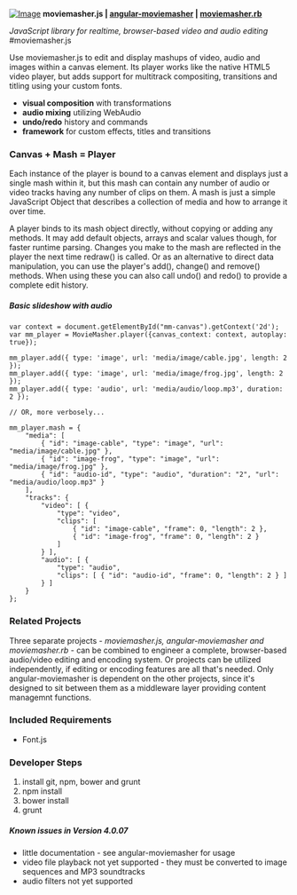 [![Image](https://github.com/moviemasher/moviemasher.js/blob/master/README/logo-120x60.png "MovieMasher.com")](http://moviemasher.com)
**moviemasher.js | [angular-moviemasher](https://github.com/moviemasher/angular-moviemasher "sits between moviemasher.js and moviemasher.rb, providing an editing GUI and simple CMS middleware layer") | [moviemasher.rb](https://github.com/moviemasher/moviemasher.rb "sits behind angular-moviemasher, providing processor intensive video transcoding services through a simple API")**

*JavaScript library for realtime, browser-based video and audio editing*
#moviemasher.js

Use moviemasher.js to edit and display mashups of video, audio and images within a canvas element. Its player works like the native HTML5 video player, but adds support for multitrack compositing, transitions and titling using your custom fonts. 

- **visual composition** with transformations
- **audio mixing** utilizing WebAudio
- **undo/redo** history and commands
- **framework** for custom effects, titles and transitions

### Canvas + Mash = Player

Each instance of the player is bound to a canvas element and displays just a single mash within it, but this mash can contain any number of audio or video tracks having any number of clips on them. A mash is just a simple JavaScript Object that describes a collection of media and how to arrange it over time. 

A player binds to its mash object directly, without copying or adding any methods. It may add default objects, arrays and scalar values though, for faster runtime parsing. Changes you make to the mash are reflected in the player the next time redraw() is called. Or as an alternative to direct data manipulation, you can use the player's add(), change() and remove() methods. When using these you can also call undo() and redo() to provide a complete edit history. 

##### Basic slideshow with audio

	var context = document.getElementById("mm-canvas").getContext('2d');
	var mm_player = MovieMasher.player({canvas_context: context, autoplay: true});
	
	mm_player.add({ type: 'image', url: 'media/image/cable.jpg', length: 2 });
	mm_player.add({ type: 'image', url: 'media/image/frog.jpg', length: 2 });
	mm_player.add({ type: 'audio', url: 'media/audio/loop.mp3', duration: 2 });
	
	// OR, more verbosely...
	
	mm_player.mash = {
		"media": [
			{ "id": "image-cable", "type": "image", "url": "media/image/cable.jpg" },
			{ "id": "image-frog", "type": "image", "url": "media/image/frog.jpg" },
			{ "id": "audio-id", "type": "audio", "duration": "2", "url": "media/audio/loop.mp3" }
		],
		"tracks": {
			"video": [ {
				"type": "video",
				"clips": [ 
					{ "id": "image-cable", "frame": 0, "length": 2 },
					{ "id": "image-frog", "frame": 0, "length": 2 }
				]
			} ],
			"audio": [ {
				"type": "audio",
				"clips": [ { "id": "audio-id", "frame": 0, "length": 2 } ]
			} ]
		}
	};

### Related Projects
Three separate projects - *moviemasher.js, angular-moviemasher and moviemasher.rb* - can be combined to engineer a complete, browser-based audio/video editing and encoding system. Or projects can be utilized independently, if editing or encoding features are all that's needed. Only angular-moviemasher is dependent on the other projects, since it's designed to sit between them as a middleware layer providing content managemnt functions.


### Included Requirements 
- Font.js

### Developer Steps
1. install git, npm, bower and grunt
2. npm install
3. bower install
4. grunt

##### Known issues in Version 4.0.07
- little documentation - see angular-moviemasher for usage
- video file playback not yet supported - they must be converted to image sequences and MP3 soundtracks
- audio filters not yet supported
